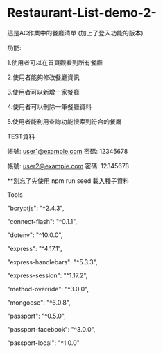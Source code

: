 # Restaurant-List-demo-2-
這是AC作業中的餐廳清單 (加上了登入功能的版本)

功能: 

1.使用者可以在首頁觀看到所有餐廳 

2.使用者能夠修改餐廳資訊

3.使用者可以新增一家餐廳

4.使用者可以刪除一筆餐廳資料

5.使用者能利用查詢功能搜索到符合的餐廳


TEST資料

  帳號: user1@example.com
  密碼: 12345678

  帳號: user2@example.com
  密碼: 12345678

**別忘了先使用  npm run seed 載入種子資料

Tools

  "bcryptjs": "^2.4.3",
  
  "connect-flash": "^0.1.1",
  
  "dotenv": "^10.0.0",
  
  "express": "^4.17.1",
  
  "express-handlebars": "^5.3.3",
  
  "express-session": "^1.17.2",
  
  "method-override": "^3.0.0",
  
  "mongoose": "^6.0.8",
  
  "passport": "^0.5.0",
  
  "passport-facebook": "^3.0.0",
  
  "passport-local": "^1.0.0"
